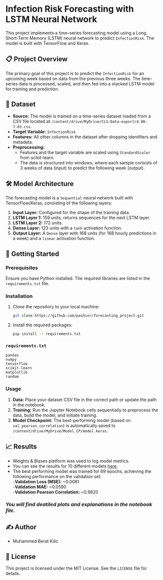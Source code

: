 # Infection Risk Forecasting with LSTM Neural Network

This project implements a time-series forecasting model using a Long Short-Term Memory (LSTM) neural network to predict `InfectionRisk`. The model is built with TensorFlow and Keras.

## 📋 Project Overview

The primary goal of this project is to predict the `InfectionRisk` for an upcoming week based on data from the previous three weeks. The time-series data is processed, scaled, and then fed into a stacked LSTM model for training and prediction.

## 📂 Dataset

* **Source:** The model is trained on a time-series dataset loaded from a CSV file located at `/content/drive/MyDrive/CLS-Data-export/4.08-7.03.csv`.
* **Target Variable:** `InfectionRisk`
* **Features:** All other columns in the dataset after dropping identifiers and metadata.
* **Preprocessing:**
    * Features and the target variable are scaled using `StandardScaler` from scikit-learn.
    * The data is structured into windows, where each sample consists of 3 weeks of data (input) to predict the following week (output).

## 🛠️ Model Architecture

The forecasting model is a `Sequential` neural network built with TensorFlow/Keras, consisting of the following layers:

1.  **Input Layer:** Configured for the shape of the training data.
2.  **LSTM Layer 1:** 159 units, returns sequences for the next LSTM layer.
3.  **LSTM Layer 2:** 172 units.
4.  **Dense Layer:** 123 units with a `tanh` activation function.
5.  **Output Layer:** A `Dense` layer with 168 units (for 168 hourly predictions in a week) and a `linear` activation function.

## 🚀 Getting Started

### Prerequisites

Ensure you have Python installed. The required libraries are listed in the `requirements.txt` file.

### Installation

1.  Clone the repository to your local machine:
    ```bash
    git clone https://github.com/pashior/forecasting_project.git
    ```
2.  Install the required packages:
    ```bash
    pip install -r requirements.txt
    ```

### `requirements.txt`

```
pandas
numpy
tensorflow
scikit-learn
matplotlib
random
```

### Usage

1.  **Data:** Place your dataset CSV file in the correct path or update the path in the notebook.
2.  **Training:** Run the Jupyter Notebook cells sequentially to preprocess the data, build the model, and initiate training.
3.  **Model Checkpoint:** The best-performing model (based on `val_pearson_correlation`) is automatically saved to `/content/drive/MyDrive/Model_CP/model.keras`.

## 📈 Results
- Weights & Biases platform was used to log model metrics.  
- You can see the results for 10 different models [here](https://api.wandb.ai/links/brtklc795-marmara-niversitesi/mikmcf0y).   
- The best performing model was trained for 69 epochs, achieving the following performance on the validation set:  
-**Validation Loss (MSE):** ~0.0081  
-**Validation MAE:** ~0.0590  
-**Validation Pearson Correlation:** ~0.9820

### *You will find deatiled plots and explanations in the notebook file.*

## ✍️ Author

* Muhammed Berat Kilic

## 📄 License

This project is licensed under the MIT License. See the `LICENSE` file for details.
